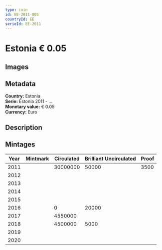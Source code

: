 ```yaml
---
type: coin
id: EE-2011-005
countryId: EE
serieId: EE-2011
---
```


# Estonia € 0.05

## Images


## Metadata

**Country:** Estonia\
**Serie:** Estonia 2011 - ...\
**Monetary value:** € 0.05\
**Currency:** Euro

## Description


## Mintages

| Year | Mintmark | Circulated | Brilliant Uncirculated | Proof |
| ---- | -------- | ---------- | ---------------------- | ----- |
| 2011 |  | 30000000| 50000 | 3500 |
| 2012 |  | |  |  |
| 2013 |  | |  |  |
| 2014 |  | |  |  |
| 2015 |  | |  |  |
| 2016 |  | 0| 20000 |  |
| 2017 |  | 4550000|  |  |
| 2018 |  | 4500000| 5000 |  |
| 2019 |  | |  |  |
| 2020 |  | |  |  |
